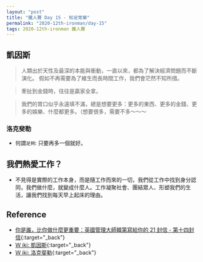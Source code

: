 ```yaml
---
layout: "post"
title: "鐵人賽 Day 15 - 知足常樂"
permalink: "2020-12th-ironman/day-15"
tags: 2020-12th-ironman 鐵人賽
---
```


## 凱因斯

> 人類出於天性及最深的本能與衝動，一直以來，都為了解決經濟問題而不斷演化。
> 假如不再需要為了維生而長時間工作，我們會茫然不知所措。

> 牽扯到金錢時，往往是贏家全拿。

> 我們的胃口似乎永遠填不滿，總是想要更多：更多的東西、更多的金錢、更多的娛樂、什麼都更多。（想要很多，需要不多～～～

### 洛克斐勒

- 何謂`足夠`: 只要再多一個就好。

## 我們熱愛工作？

- 不見得是實際的工作本身，而是隨工作而來的一切，我們從工作中找到身分認同，我們做什麼，就變成什麼人。工作凝聚社會、團結眾人、形塑我們的生活，讓我們找到每天早上起床的理由。

## Reference

- [你是誰，比你做什麼更重要：英國管理大師韓第寫給你的 21 封信 - 第十四封信](https://www.books.com.tw/products/0010862692){:target="\_back"}
- [Ｗ iki: 凱因斯](https://en.wikipedia.org/wiki/John_Maynard_Keynes){:target="\_back"}
- [Ｗ iki: 洛克斐勒](https://en.wikipedia.org/wiki/John_D._Rockefeller){:target="\_back"}
